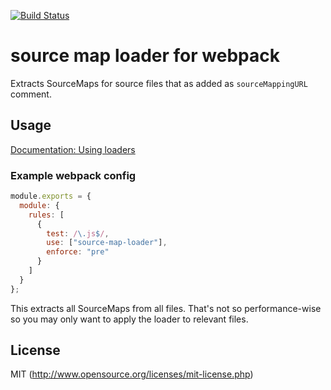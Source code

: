 [![Build Status](https://travis-ci.org/arielschiavoni/source-map-loader.svg?branch=master)](https://travis-ci.org/arielschiavoni/source-map-loader)

# source map loader for webpack

Extracts SourceMaps for source files that as added as `sourceMappingURL` comment.

## Usage

[Documentation: Using loaders](https://webpack.js.org/concepts/#loaders)


### Example webpack config

``` javascript
module.exports = {
  module: {
    rules: [
      {
        test: /\.js$/,
        use: ["source-map-loader"],
        enforce: "pre"
      }
    ]
  }
};
```

This extracts all SourceMaps from all files. That's not so performance-wise so you may only want to apply the loader to relevant files.

## License

MIT (http://www.opensource.org/licenses/mit-license.php)
